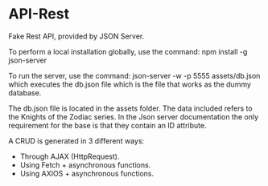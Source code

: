 # API-Rest
Fake Rest API, provided by JSON Server.

To perform a local installation globally, use the command:
npm install -g json-server

To run the server, use the command:
json-server -w -p 5555 assets/db.json
which executes the db.json file which is the file that works as the dummy database.

The db.json file is located in the assets folder. The data included refers to the Knights of the Zodiac series. In the Json server documentation the only requirement for the base is that they contain an ID attribute.

A CRUD is generated in 3 different ways:
* Through AJAX (HttpRequest).
* Using Fetch + asynchronous functions.
* Using AXIOS + asynchronous functions.
